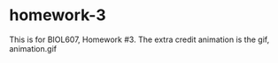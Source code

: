 # homework-3
This is for BIOL607, Homework #3. The extra credit animation is the gif, animation.gif

